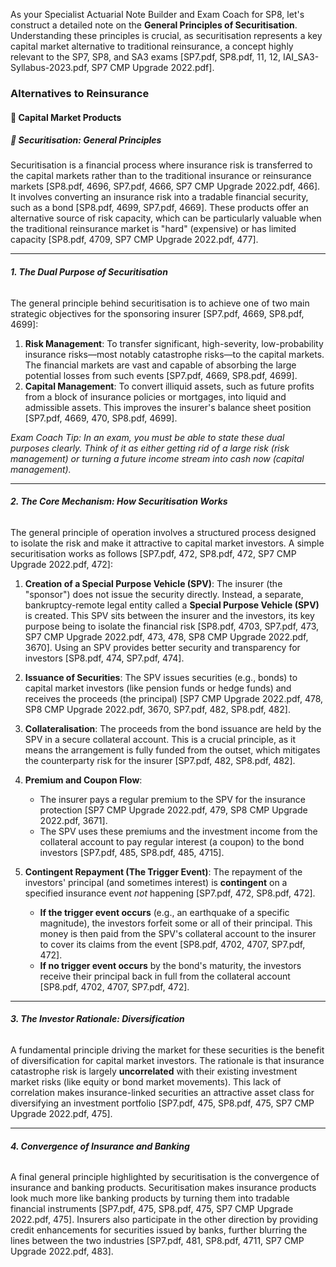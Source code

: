 As your Specialist Actuarial Note Builder and Exam Coach for SP8, let's construct a detailed note on the **General Principles of Securitisation**. Understanding these principles is crucial, as securitisation represents a key capital market alternative to traditional reinsurance, a concept highly relevant to the SP7, SP8, and SA3 exams \[SP7.pdf, SP8.pdf, 11, 12, IAI\_SA3-Syllabus-2023.pdf, SP7 CMP Upgrade 2022.pdf\].

### **Alternatives to Reinsurance**

#### **🔹 Capital Market Products**

##### **🔸 Securitisation: General Principles**

Securitisation is a financial process where insurance risk is transferred to the capital markets rather than to the traditional insurance or reinsurance markets \[SP8.pdf, 4696, SP7.pdf, 4666, SP7 CMP Upgrade 2022.pdf, 466\]. It involves converting an insurance risk into a tradable financial security, such as a bond \[SP8.pdf, 4699, SP7.pdf, 4669\]. These products offer an alternative source of risk capacity, which can be particularly valuable when the traditional reinsurance market is "hard" (expensive) or has limited capacity \[SP8.pdf, 4709, SP7 CMP Upgrade 2022.pdf, 477\].

---

###### **1\. The Dual Purpose of Securitisation**

The general principle behind securitisation is to achieve one of two main strategic objectives for the sponsoring insurer \[SP7.pdf, 4669, SP8.pdf, 4699\]:

1. **Risk Management**: To transfer significant, high-severity, low-probability insurance risks—most notably catastrophe risks—to the capital markets. The financial markets are vast and capable of absorbing the large potential losses from such events \[SP7.pdf, 4669, SP8.pdf, 4699\].  
2. **Capital Management**: To convert illiquid assets, such as future profits from a block of insurance policies or mortgages, into liquid and admissible assets. This improves the insurer's balance sheet position \[SP7.pdf, 4669, 470, SP8.pdf, 4699\].

*Exam Coach Tip: In an exam, you must be able to state these dual purposes clearly. Think of it as either getting rid of a large risk (risk management) or turning a future income stream into cash now (capital management).*

---

###### **2\. The Core Mechanism: How Securitisation Works**

The general principle of operation involves a structured process designed to isolate the risk and make it attractive to capital market investors. A simple securitisation works as follows \[SP7.pdf, 472, SP8.pdf, 472, SP7 CMP Upgrade 2022.pdf, 472\]:

1. **Creation of a Special Purpose Vehicle (SPV)**: The insurer (the "sponsor") does not issue the security directly. Instead, a separate, bankruptcy-remote legal entity called a **Special Purpose Vehicle (SPV)** is created. This SPV sits between the insurer and the investors, its key purpose being to isolate the financial risk \[SP8.pdf, 4703, SP7.pdf, 473, SP7 CMP Upgrade 2022.pdf, 473, 478, SP8 CMP Upgrade 2022.pdf, 3670\]. Using an SPV provides better security and transparency for investors \[SP8.pdf, 474, SP7.pdf, 474\].

2. **Issuance of Securities**: The SPV issues securities (e.g., bonds) to capital market investors (like pension funds or hedge funds) and receives the proceeds (the principal) \[SP7 CMP Upgrade 2022.pdf, 478, SP8 CMP Upgrade 2022.pdf, 3670, SP7.pdf, 482, SP8.pdf, 482\].

3. **Collateralisation**: The proceeds from the bond issuance are held by the SPV in a secure collateral account. This is a crucial principle, as it means the arrangement is fully funded from the outset, which mitigates the counterparty risk for the insurer \[SP7.pdf, 482, SP8.pdf, 482\].

4. **Premium and Coupon Flow**:

   * The insurer pays a regular premium to the SPV for the insurance protection \[SP7 CMP Upgrade 2022.pdf, 479, SP8 CMP Upgrade 2022.pdf, 3671\].  
   * The SPV uses these premiums and the investment income from the collateral account to pay regular interest (a coupon) to the bond investors \[SP7.pdf, 485, SP8.pdf, 485, 4715\].  
5. **Contingent Repayment (The Trigger Event)**: The repayment of the investors' principal (and sometimes interest) is **contingent** on a specified insurance event *not* happening \[SP7.pdf, 472, SP8.pdf, 472\].

   * **If the trigger event occurs** (e.g., an earthquake of a specific magnitude), the investors forfeit some or all of their principal. This money is then paid from the SPV's collateral account to the insurer to cover its claims from the event \[SP8.pdf, 4702, 4707, SP7.pdf, 472\].  
   * **If no trigger event occurs** by the bond's maturity, the investors receive their principal back in full from the collateral account \[SP8.pdf, 4702, 4707, SP7.pdf, 472\].

---

###### **3\. The Investor Rationale: Diversification**

A fundamental principle driving the market for these securities is the benefit of diversification for capital market investors. The rationale is that insurance catastrophe risk is largely **uncorrelated** with their existing investment market risks (like equity or bond market movements). This lack of correlation makes insurance-linked securities an attractive asset class for diversifying an investment portfolio \[SP7.pdf, 475, SP8.pdf, 475, SP7 CMP Upgrade 2022.pdf, 475\].

---

###### **4\. Convergence of Insurance and Banking**

A final general principle highlighted by securitisation is the convergence of insurance and banking products. Securitisation makes insurance products look much more like banking products by turning them into tradable financial instruments \[SP7.pdf, 475, SP8.pdf, 475, SP7 CMP Upgrade 2022.pdf, 475\]. Insurers also participate in the other direction by providing credit enhancements for securities issued by banks, further blurring the lines between the two industries \[SP7.pdf, 481, SP8.pdf, 4711, SP7 CMP Upgrade 2022.pdf, 483\].

